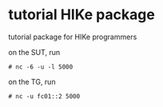 # tutorial HIKe package

 tutorial package for HIKe programmers 

on the SUT, run

```
# nc -6 -u -l 5000
```

on the TG, run
  
```
# nc -u fc01::2 5000
```  
